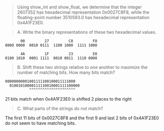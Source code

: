 > Using show_int and show_float, we determine that the integer 2607352 has
hexadecimal representation 0x0027C8F8, while the floating-point number
3510593.0 has hexadecimal representation 0x4A1F23E0.

> A. Write the binary representations of these two hexadecimal values.

```
       00         27         C8         F8
0000 0000  0010 0111  1100 1000  1111 1000

       4A         1F         23         E0
0100 1010  0001 1111  0010 0011  1110 0000
```


> B. Shift these two strings relative to one another to maximize the number of
matching bits. How many bits match?

```
00000000001001111100100011111000
  01001010000111110010001111100000
           ^^^^^^^^^^^^^^^^^^^^^
```
21 bits match when 0x4A1F23E0 is shifted 2 places to the right


> C. What parts of the strings do not match?

The first 11 bits of 0x0027C8F8 and the first 9 and last 2 bits of 0x4A1F23E0
do not seem to have matching bits.
